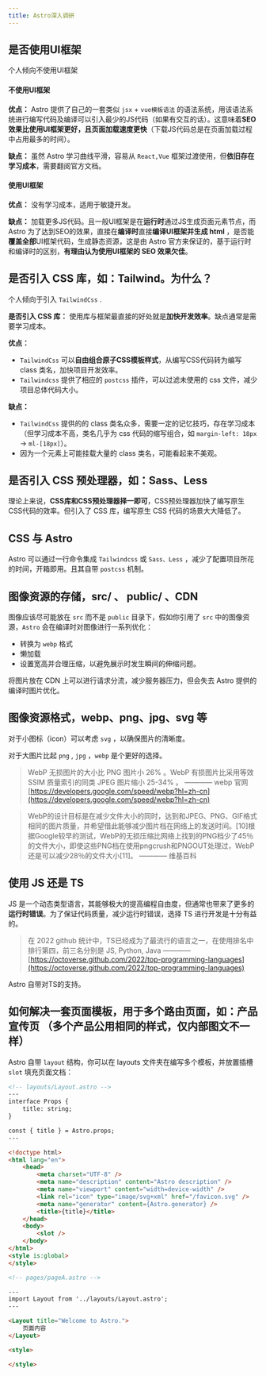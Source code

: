 ```yaml
---
title: Astro深入调研
---
```


## 是否使用UI框架

个人倾向不使用UI框架

#### 不使用UI框架

**优点：** Astro 提供了自己的一套类似 `jsx` + `vue模板语法` 的语法系统，用该语法系统进行编写代码及编译可以引入最少的JS代码（如果有交互的话）。这意味着**SEO效果比使用UI框架更好，且页面加载速度更快**（下载JS代码总是在页面加载过程中占用最多的时间）。

**缺点：** 虽然 Astro 学习曲线平滑，容易从 `React,Vue` 框架过渡使用，但**依旧存在学习成本**，需要翻阅官方文档。

#### 使用UI框架

**优点：** 没有学习成本，适用于敏捷开发。

**缺点：** 加载更多JS代码。且一般UI框架是在**运行时**通过JS生成页面元素节点，而 Astro 为了达到SEO的效果，直接在**编译时**直接**编译UI框架并生成 html** ，是否能**覆盖全部**UI框架代码，生成静态资源，这是由 Astro 官方来保证的，基于运行时和编译时的区别，**有理由认为使用UI框架的 SEO 效果欠佳**。
 
##  是否引入 CSS 库，如：Tailwind。为什么？

个人倾向于引入 `TailwindCss` .

**是否引入 CSS 库：** 使用库与框架最直接的好处就是**加快开发效率**。缺点通常是需要学习成本。

**优点：** 
- `TailwindCss` 可以**自由组合原子CSS模板样式**，从编写CSS代码转为编写 class 类名，加快项目开发效率。
- `Tailwindcss` 提供了相应的 `postcss` 插件，可以过滤未使用的 css 文件，减少项目总体代码大小。

**缺点：** 
- `TailwindCss` 提供的的 class 类名众多，需要一定的记忆技巧，存在学习成本（但学习成本不高，类名几乎为 css 代码的缩写组合，如 `margin-left: 18px` -> `ml-[18px]`）。 
- 因为一个元素上可能挂载大量的 class 类名，可能看起来不美观。

## 是否引入 CSS 预处理器，如：Sass、Less

理论上来说，**CSS库和CSS预处理器择一即可**，CSS预处理器加快了编写原生CSS代码的效率。但引入了 CSS 库，编写原生 CSS 代码的场景大大降低了。

## CSS 与 Astro

Astro 可以通过一行命令集成 `Tailwindcss` 或 `Sass、Less` ，减少了配置项目所花的时间，开箱即用。且其自带 `postcss` 机制。


## 图像资源的存储，src/ 、 public/ 、CDN

图像应该尽可能放在 `src` 而不是 `public` 目录下，假如你引用了 `src` 中的图像资源，`Astro` 会在编译时对图像进行一系列优化：
- 转换为 `webp` 格式
- 懒加载
- 设置宽高并合理压缩，以避免展示时发生瞬间的伸缩问题。

将图片放在 CDN 上可以进行请求分流，减少服务器压力，但会失去 Astro 提供的编译时图片优化。

## 图像资源格式，webp、png、jpg、svg 等

对于小图标（icon）可以考虑 `svg` ，以确保图片的清晰度。

对于大图片比起 `png` , `jpg` ，`webp` 是个更好的选择。


> WebP 无损图片的大小比 PNG 图片小 26% 。WebP 有损图片比采用等效 SSIM 质量索引的同类 JPEG 图片缩小 25-34% 。 ———— webp 官网 [https://developers.google.com/speed/webp?hl=zh-cn](https://developers.google.com/speed/webp?hl=zh-cn)

> WebP的设计目标是在减少文件大小的同时，达到和JPEG、PNG、GIF格式相同的图片质量，并希望借此能够减少图片档在网络上的发送时间。[10]根据Google较早的测试，WebP的无损压缩比网络上找到的PNG档少了45％的文件大小，即使这些PNG档在使用pngcrush和PNGOUT处理过，WebP还是可以减少28％的文件大小[11]。 ———— 维基百科

##  使用 JS 还是 TS

JS 是一个动态类型语言，其能够极大的提高编程自由度，但通常也带来了更多的**运行时错误**。为了保证代码质量，减少运行时错误，选择 TS 进行开发是十分有益的。

> 在 2022 github 统计中，TS已经成为了最流行的语言之一，在使用排名中排行第四，前三名分别是 JS, Python, Java  ————  [https://octoverse.github.com/2022/top-programming-languages](https://octoverse.github.com/2022/top-programming-languages)

Astro 自带对TS的支持。

## 如何解决一套页面模板，用于多个路由页面，如：产品宣传页 （多个产品公用相同的样式，仅内部图文不一样）

Astro 自带 `layout` 结构，你可以在 layouts 文件夹在编写多个模板，并放置插槽 `slot` 填充页面文档：

```html
<!-- layouts/Layout.astro -->
---
interface Props {
	title: string;
}

const { title } = Astro.props;
---

<!doctype html>
<html lang="en">
	<head>
		<meta charset="UTF-8" />
		<meta name="description" content="Astro description" />
		<meta name="viewport" content="width=device-width" />
		<link rel="icon" type="image/svg+xml" href="/favicon.svg" />
		<meta name="generator" content={Astro.generator} />
		<title>{title}</title>
	</head>
	<body>
		<slot />
	</body>
</html>
<style is:global>
</style>

```

```html
<!-- pages/pageA.astro -->

---
import Layout from '../layouts/Layout.astro';
---

<Layout title="Welcome to Astro.">
	页面内容
</Layout>

<style>

</style>
```